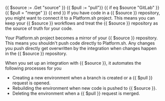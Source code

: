 {{ $source := .Get "source" }}
{{ $pull := "pull"}}
{{ if eq $source "GitLab" }}
  {{ $pull = "merge" }}
{{ end }}
If you have code in a {{ $source }} repository, you might want to connect it to a Platform.sh project.
This means you can keep your {{ $source }} workflows
and treat the {{ $source }} repository as the source of truth for your code.

Your Platform.sh project becomes a mirror of your {{ $source }} repository.
This means you shouldn't push code directly to Platform.sh.
Any changes you push directly get overwritten by the integration when changes happen in the {{ $source }} repository.

When you set up an integration with {{ $source }},
it automates the following processes for you

- Creating a new environment when a branch is created or a {{ $pull }} request is opened.
- Rebuilding the environment when new code is pushed to {{ $source }}.
- Deleting the environment when a {{ $pull }} request is merged.
